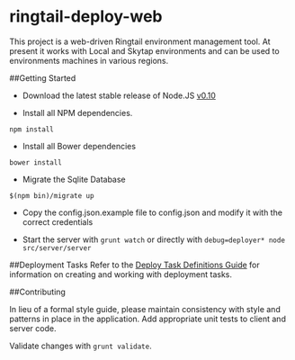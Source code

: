 ringtail-deploy-web
===================

This project is a web-driven Ringtail environment management tool. At present it works with Local and Skytap environments and can be used to environments machines in various regions.

##Getting Started

* Download the latest stable release of Node.JS [v0.10](http://nodejs.org/dist/)

* Install all NPM dependencies.
```
npm install
```

* Install all Bower dependencies
```
bower install
```

* Migrate the Sqlite Database
```
$(npm bin)/migrate up
```

* Copy the config.json.example file to config.json and modify it with the correct credentials

* Start the server with `grunt watch` or directly with  `debug=deployer* node src/server/server`

##Deployment Tasks
Refer to the [Deploy Task Definitions Guide](TASKDEFS.md) for information on creating and working with deployment tasks.

##Contributing

In lieu of a formal style guide, please maintain consistency with style and patterns in place in the application. Add appropriate unit tests to client and server code.

Validate changes with `grunt validate`.



